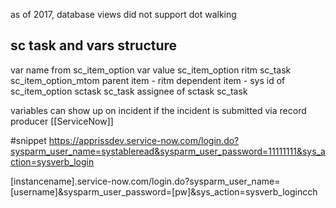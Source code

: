 as of 2017, database views did not support dot walking 

## sc task and vars structure 
var name 
	from sc_item_option
var value
	sc_item_option
ritm
	sc_task
	sc_item_option_mtom
		parent item - ritm
		dependent item - sys id of sc_item_option
sctask
	sc_task
assignee of sctask 
	sc_task

variables can show up on incident if the incident is submitted via record producer [[ServiceNow]]

#snippet https://apprissdev.service-now.com/login.do?sysparm_user_name=systableread&sysparm_user_password=11111111&sys_action=sysverb_login

[instancename].service-now.com/login.do?sysparm_user_name=[username]&sysparm_user_password=[pw]&sys_action=sysverb_logincch